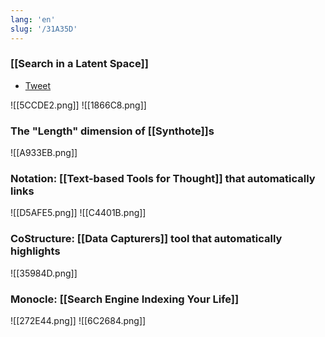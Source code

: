 ```yaml
---
lang: 'en'
slug: '/31A35D'
---
```


### [[Search in a Latent Space]]

- [Tweet](https://twitter.com/thesephist/status/1592241959489380354?s=20&t=8ZzexwJZiQeJ2a2m3F3RtQ)

![[5CCDE2.png]]
![[1866C8.png]]

### The "Length" dimension of [[Synthote]]s

![[A933EB.png]]

### Notation: [[Text-based Tools for Thought]] that automatically links

![[D5AFE5.png]]
![[C4401B.png]]

### CoStructure: [[Data Capturers]] tool that automatically highlights

![[35984D.png]]

### Monocle: [[Search Engine Indexing Your Life]]

![[272E44.png]]
![[6C2684.png]]
